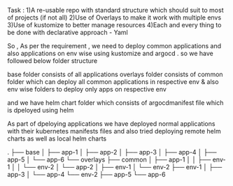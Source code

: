 

Task :
1)A re-usable repo with standard structure which should suit to most of projects (if not all)
2)Use of Overlays to make it work with multiple envs
3)Use of kustomize to better manage resources
4)Each and every thing to be done with declarative approach - Yaml

So , As per the requirement , we need to deploy common applications and also applications on env wise using kustomize and argocd . so we have followed below folder structure 

base folder consists of  all applications 
overlays folder consists of common folder which can deploy all common applications in respective env  & also env wise folders to deploy only apps on respective env 

and we have helm chart folder which consists of argocdmanifest file which is dpeloyed using helm 

As part of dpeloying applications we have deployed normal applications with their kubernetes manifests files and also tried deploying remote helm charts as well as local helm charts 

.
├── base
│   ├── app-1
│   ├── app-2
│   ├── app-3
│   ├── app-4
│   ├── app-5
│   └── app-6
└── overlays
    ├── common
    │   ├── app-1
    │   │   ├── env-1
    │   │   └── env-2
    │   └── app-2
    │       ├── env-1
    │       └── env-2
    ├── env-1
    │   ├── app-3
    │   └── app-4
    └── env-2
        ├── app-5
        └── app-6
